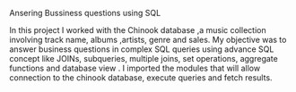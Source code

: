 Ansering Bussiness questions using SQL

In this project I worked with the Chinook database ,a music collection involving track name, albums ,artists, genre and sales.
My objective was to answer business questions in complex SQL queries using advance SQL concept like JOINs, subqueries, multiple joins, set operations, aggregate functions and database view .
I imported the modules that will allow connection to the chinook database, execute queries and fetch results.
